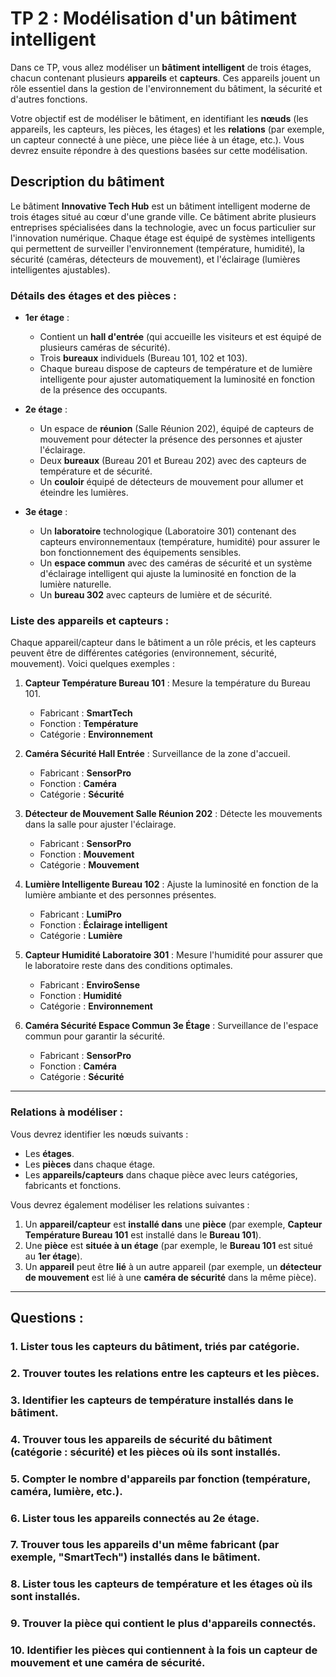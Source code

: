 
# TP 2 : Modélisation d'un bâtiment intelligent

Dans ce TP, vous allez modéliser un **bâtiment intelligent** de trois étages, chacun contenant plusieurs **appareils** et **capteurs**. Ces appareils jouent un rôle essentiel dans la gestion de l'environnement du bâtiment, la sécurité et d'autres fonctions.

Votre objectif est de modéliser le bâtiment, en identifiant les **nœuds** (les appareils, les capteurs, les pièces, les étages) et les **relations** (par exemple, un capteur connecté à une pièce, une pièce liée à un étage, etc.). Vous devrez ensuite répondre à des questions basées sur cette modélisation.


## Description du bâtiment

Le bâtiment **Innovative Tech Hub** est un bâtiment intelligent moderne de trois étages situé au cœur d'une grande ville. Ce bâtiment abrite plusieurs entreprises spécialisées dans la technologie, avec un focus particulier sur l'innovation numérique. Chaque étage est équipé de systèmes intelligents qui permettent de surveiller l'environnement (température, humidité), la sécurité (caméras, détecteurs de mouvement), et l'éclairage (lumières intelligentes ajustables).

### Détails des étages et des pièces :

- **1er étage** : 
   - Contient un **hall d'entrée** (qui accueille les visiteurs et est équipé de plusieurs caméras de sécurité).
   - Trois **bureaux** individuels (Bureau 101, 102 et 103).
   - Chaque bureau dispose de capteurs de température et de lumière intelligente pour ajuster automatiquement la luminosité en fonction de la présence des occupants.
   
- **2e étage** :
   - Un espace de **réunion** (Salle Réunion 202), équipé de capteurs de mouvement pour détecter la présence des personnes et ajuster l'éclairage.
   - Deux **bureaux** (Bureau 201 et Bureau 202) avec des capteurs de température et de sécurité.
   - Un **couloir** équipé de détecteurs de mouvement pour allumer et éteindre les lumières.

- **3e étage** :
   - Un **laboratoire** technologique (Laboratoire 301) contenant des capteurs environnementaux (température, humidité) pour assurer le bon fonctionnement des équipements sensibles.
   - Un **espace commun** avec des caméras de sécurité et un système d'éclairage intelligent qui ajuste la luminosité en fonction de la lumière naturelle.
   - Un **bureau 302** avec capteurs de lumière et de sécurité.

### Liste des appareils et capteurs :

Chaque appareil/capteur dans le bâtiment a un rôle précis, et les capteurs peuvent être de différentes catégories (environnement, sécurité, mouvement). Voici quelques exemples :

1. **Capteur Température Bureau 101** : Mesure la température du Bureau 101.  
   - Fabricant : **SmartTech**
   - Fonction : **Température**
   - Catégorie : **Environnement**

2. **Caméra Sécurité Hall Entrée** : Surveillance de la zone d'accueil.  
   - Fabricant : **SensorPro**
   - Fonction : **Caméra**
   - Catégorie : **Sécurité**

3. **Détecteur de Mouvement Salle Réunion 202** : Détecte les mouvements dans la salle pour ajuster l'éclairage.  
   - Fabricant : **SensorPro**
   - Fonction : **Mouvement**
   - Catégorie : **Mouvement**

4. **Lumière Intelligente Bureau 102** : Ajuste la luminosité en fonction de la lumière ambiante et des personnes présentes.  
   - Fabricant : **LumiPro**
   - Fonction : **Éclairage intelligent**
   - Catégorie : **Lumière**

5. **Capteur Humidité Laboratoire 301** : Mesure l'humidité pour assurer que le laboratoire reste dans des conditions optimales.  
   - Fabricant : **EnviroSense**
   - Fonction : **Humidité**
   - Catégorie : **Environnement**

6. **Caméra Sécurité Espace Commun 3e Étage** : Surveillance de l'espace commun pour garantir la sécurité.  
   - Fabricant : **SensorPro**
   - Fonction : **Caméra**
   - Catégorie : **Sécurité**

---

### Relations à modéliser :

Vous devrez identifier les nœuds suivants :
- Les **étages**.
- Les **pièces** dans chaque étage.
- Les **appareils/capteurs** dans chaque pièce avec leurs catégories, fabricants et fonctions.

Vous devrez également modéliser les relations suivantes :
1. Un **appareil/capteur** est **installé dans** une **pièce** (par exemple, **Capteur Température Bureau 101** est installé dans le **Bureau 101**).
2. Une **pièce** est **située à un étage** (par exemple, le **Bureau 101** est situé au **1er étage**).
3. Un **appareil** peut être **lié** à un autre appareil (par exemple, un **détecteur de mouvement** est lié à une **caméra de sécurité** dans la même pièce).

---

## Questions :

### 1. Lister tous les capteurs du bâtiment, triés par catégorie.

### 2. Trouver toutes les relations entre les capteurs et les pièces.

### 3. Identifier les capteurs de température installés dans le bâtiment.

### 4. Trouver tous les appareils de sécurité du bâtiment (catégorie : sécurité) et les pièces où ils sont installés.

### 5. Compter le nombre d'appareils par fonction (température, caméra, lumière, etc.).

### 6. Lister tous les appareils connectés au 2e étage.

### 7. Trouver tous les appareils d'un même fabricant (par exemple, "SmartTech") installés dans le bâtiment.

### 8. Lister tous les capteurs de température et les étages où ils sont installés.

### 9. Trouver la pièce qui contient le plus d'appareils connectés.

### 10. Identifier les pièces qui contiennent à la fois un capteur de mouvement et une caméra de sécurité.
